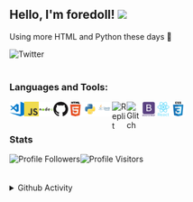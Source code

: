 

## Hello, I'm foredoll! <img src="https://raw.githubusercontent.com/SudhanPlayz/SudhanPlayz/master/images/WaveIcon.gif" width="30px">

Using more HTML and Python these days 💖

<img align="left" alt="Twitter" src="https://img.shields.io/twitter/follow/foredoII.svg?style=social" target="_blank" />
<br />
<br />

### Languages and Tools:

<img align="left" alt="Visual Studio Code" width="26px" src="https://raw.githubusercontent.com/github/explore/80688e429a7d4ef2fca1e82350fe8e3517d3494d/topics/visual-studio-code/visual-studio-code.png" />
<img align="left" alt="JavaScript" width="26px" src="https://raw.githubusercontent.com/github/explore/80688e429a7d4ef2fca1e82350fe8e3517d3494d/topics/javascript/javascript.png" />
<img align="left" alt="Node.js" width="26px" src="https://raw.githubusercontent.com/devicons/devicon/master/icons/nodejs/nodejs-original-wordmark.svg" />
<img align="left" alt="GitHub" width="26px" src="https://raw.githubusercontent.com/github/explore/78df643247d429f6cc873026c0622819ad797942/topics/github/github.png" />
<img align="left" alt="HTML" width="26px" src="https://raw.githubusercontent.com/github/explore/78df643247d429f6cc873026c0622819ad797942/topics/html/html.png" />
<img align="left" alt="Python" width="26px" src="https://raw.githubusercontent.com/github/explore/78df643247d429f6cc873026c0622819ad797942/topics/python/python.png" />
<img align="left" alt="Java" width="26px" src="https://raw.githubusercontent.com/github/explore/78df643247d429f6cc873026c0622819ad797942/topics/java/java.png" />
<img align="left" alt="Replit" width="26px" src="https://upload.wikimedia.org/wikipedia/commons/thumb/b/b2/Repl.it_logo.svg/1200px-Repl.it_logo.svg.png" />
<img align="left" alt="Glitch" width="26px" src="https://upload.wikimedia.org/wikipedia/en/thumb/1/13/Glitch_%28company%29_logo.svg/1200px-Glitch_%28company%29_logo.svg.png" />
<img align="left" alt="Bootstrap" width="26px" src="https://raw.githubusercontent.com/devicons/devicon/master/icons/bootstrap/bootstrap-plain-wordmark.svg" />
<img align="left" alt="React" width="26px" src="https://raw.githubusercontent.com/devicons/devicon/master/icons/react/react-original-wordmark.svg" />
<img align="left" alt="CSS" width="26px" src="https://raw.githubusercontent.com/github/explore/78df643247d429f6cc873026c0622819ad797942/topics/css/css.png" />

<br />
<br />

### Stats
<img align="left" alt="Profile Followers" src="https://img.shields.io/github/followers/foredoll?color=00bbbb&style=for-the-badge&logo=github&logoColor=fff" />
<img align="left" alt="Profile Visitors" src="https://visitor-badge-reloaded.herokuapp.com/badge?page_id=foredoll.visitor.badge.reloaded&color=00bbbb&style=for-the-badge&logo=github" />
<br />
<br>
<br> 

<details>
  <summary>Github Activity</summary>
  <img align="left" src="https://github-readme-stats.vercel.app/api?username=foredoll&theme=tokyonight"><img align="right" src="https://github-readme-stats.vercel.app/api/top-langs/?username=foredoll&amp;theme=tokyonight&amp;hide=go,java,c,php,lua,rb,cpp">
  <img src="https://github-readme-streak-stats.herokuapp.com/?user=foredoll&theme=tokyonight">
</details> 
